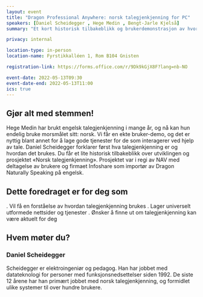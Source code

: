 ```yaml
---
layout: event
title: "Dragon Professional Anywhere: norsk talegjenkjenning for PC"
speakers: [Daniel Scheidegger , Hege Medin , Bengt-Jarle Kjelså]
summary: "Et kort historisk tilbakeblikk og brukerdemonstrasjon av hvordan talegjenkjenning fungerer for å styre PCen og diktere tekst."

privacy: internal

location-type: in-person
location-name: Fyrstikkalléen 1, Rom B104 Gnisten

registration-link: https://forms.office.com/r/9Dk9kGjX8F?lang=nb-NO

event-date: 2022-05-13T09:30
event-date-end: 2022-05-13T11:00
ics: true
---
```


## Gjør alt med stemmen!
Hege Medin har brukt engelsk talegjenkjenning i mange år, og nå kan hun endelig bruke morsmålet sitt: norsk. Vi får en ekte bruker-demo, og det er nyttig blant annet for å lage gode tjenester for de som interagerer ved hjelp av tale. Daniel Scheidegger forklarer først hva talegjenkjenning er og hvordan det brukes. Du får et lite historisk tilbakeblikk over utviklingen og prosjektet «Norsk talegjenkjenning». Prosjektet var i regi av NAV med deltagelse av brukere og  firmaet Infoshare som importør av Dragon Naturally Speaking på engelsk.

## Dette foredraget er for deg som
. Vil få en forståelse av hvordan talegjenkjenning brukes
. Lager universelt utformede nettsider og tjenester
. Ønsker å finne ut om talegjenkjenning kan være aktuelt for deg

## Hvem møter du?

### Daniel Scheidegger
Scheidegger er elektroingeniør og pedagog. Han har jobbet med datateknologi for personer med funksjonsnedsettelser siden 1992. De siste 12 årene har han primært jobbet  med norsk talegjenkjenning, og formidlet ulike systemer til over hundre brukere.
